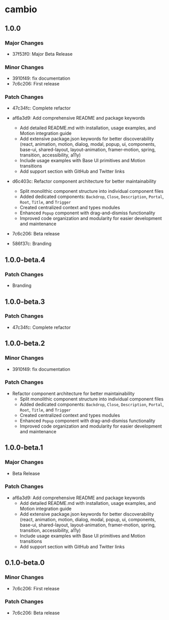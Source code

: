 # cambio

## 1.0.0

### Major Changes

- 37f53f0: Major Beta Release

### Minor Changes

- 3910f49: fix documentation
- 7c6c206: First release

### Patch Changes

- 47c34fc: Complete refactor
- af6a3d9: Add comprehensive README and package keywords
  - Add detailed README.md with installation, usage examples, and Motion integration guide
  - Add extensive package.json keywords for better discoverability (react, animation, motion, dialog, modal, popup, ui, components, base-ui, shared-layout, layout-animation, framer-motion, spring, transition, accessibility, a11y)
  - Include usage examples with Base UI primitives and Motion transitions
  - Add support section with GitHub and Twitter links

- d6c403c: Refactor component architecture for better maintainability
  - Split monolithic component structure into individual component files
  - Added dedicated components: `Backdrop`, `Close`, `Description`, `Portal`, `Root`, `Title`, and `Trigger`
  - Created centralized context and types modules
  - Enhanced `Popup` component with drag-and-dismiss functionality
  - Improved code organization and modularity for easier development and maintenance

- 7c6c206: Beta release
- 586f37c: Branding

## 1.0.0-beta.4

### Patch Changes

- Branding

## 1.0.0-beta.3

### Patch Changes

- 47c34fc: Complete refactor

## 1.0.0-beta.2

### Minor Changes

- 3910f49: fix documentation

### Patch Changes

- Refactor component architecture for better maintainability
  - Split monolithic component structure into individual component files
  - Added dedicated components: `Backdrop`, `Close`, `Description`, `Portal`, `Root`, `Title`, and `Trigger`
  - Created centralized context and types modules
  - Enhanced `Popup` component with drag-and-dismiss functionality
  - Improved code organization and modularity for easier development and maintenance

## 1.0.0-beta.1

### Major Changes

- Beta Release

### Patch Changes

- af6a3d9: Add comprehensive README and package keywords
  - Add detailed README.md with installation, usage examples, and Motion integration guide
  - Add extensive package.json keywords for better discoverability (react, animation, motion, dialog, modal, popup, ui, components, base-ui, shared-layout, layout-animation, framer-motion, spring, transition, accessibility, a11y)
  - Include usage examples with Base UI primitives and Motion transitions
  - Add support section with GitHub and Twitter links

## 0.1.0-beta.0

### Minor Changes

- 7c6c206: First release

### Patch Changes

- 7c6c206: Beta release
